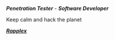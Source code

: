 ***Penetration Tester*** - ***Software Developer***

Keep calm and hack the planet

***[Rapplex](https://rapplex.com)***
